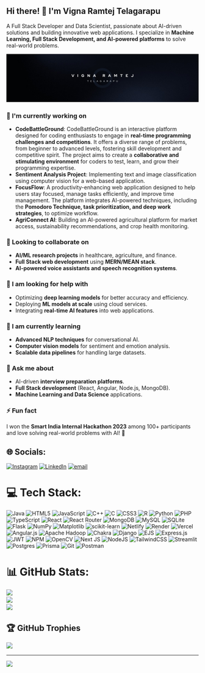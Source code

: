 ## Hi there! 👋 I'm Vigna Ramtej Telagarapu  

A Full Stack Developer and Data Scientist, passionate about AI-driven solutions and building innovative web applications. I specialize in **Machine Learning, Full Stack Development, and AI-powered platforms** to solve real-world problems.


<img src="1698518320830.jpeg" alt="Vigna Ramtej">

### 🔭 I'm currently working on  
- **CodeBattleGround**: CodeBattleGround is an interactive platform designed for coding enthusiasts to engage in **real-time programming challenges and competitions**. It offers a diverse range of problems, from beginner to advanced levels, fostering skill development and competitive spirit. The project aims to create a **collaborative and stimulating environment** for coders to test, learn, and grow their programming expertise.
- **Sentiment Analysis Project**: Implementing text and image classification using computer vision for a web-based application.  
- **FocusFlow**: A productivity-enhancing web application designed to help users stay focused, manage tasks efficiently, and improve time management. The platform integrates AI-powered techniques, including the **Pomodoro Technique, task prioritization, and deep work strategies**, to optimize workflow.
- **AgriConnect AI**: Building an AI-powered agricultural platform for market access, sustainability recommendations, and crop health monitoring.  

### 👯 Looking to collaborate on  
- **AI/ML research projects** in healthcare, agriculture, and finance.  
- **Full Stack web development** using **MERN/MEAN stack**.  
- **AI-powered voice assistants and speech recognition systems**.  

### 🤝 I am looking for help with  
- Optimizing **deep learning models** for better accuracy and efficiency.  
- Deploying **ML models at scale** using cloud services.  
- Integrating **real-time AI features** into web applications.  

### 🌱 I am currently learning  
- **Advanced NLP techniques** for conversational AI.  
- **Computer vision models** for sentiment and emotion analysis.  
- **Scalable data pipelines** for handling large datasets.  

### 💬 Ask me about  
- AI-driven **interview preparation platforms**.  
- **Full Stack development** (React, Angular, Node.js, MongoDB).  
- **Machine Learning and Data Science** applications.  

### ⚡ Fun fact  
I won the **Smart India Internal Hackathon 2023** among 100+ participants and love solving real-world problems with AI! 🚀  

## 🌐 Socials:
[![Instagram](https://img.shields.io/badge/Instagram-%23E4405F.svg?logo=Instagram&logoColor=white)](https://instagram.com/_.v._r._t._) [![LinkedIn](https://img.shields.io/badge/LinkedIn-%230077B5.svg?logo=linkedin&logoColor=white)](https://linkedin.com/in/vignaramtej) [![email](https://img.shields.io/badge/Email-D14836?logo=gmail&logoColor=white)](mailto:vignaramtej46@gmail.com) 

# 💻 Tech Stack:
![Java](https://img.shields.io/badge/java-%23ED8B00.svg?style=for-the-badge&logo=openjdk&logoColor=white) ![HTML5](https://img.shields.io/badge/html5-%23E34F26.svg?style=for-the-badge&logo=html5&logoColor=white) ![JavaScript](https://img.shields.io/badge/javascript-%23323330.svg?style=for-the-badge&logo=javascript&logoColor=%23F7DF1E) ![C++](https://img.shields.io/badge/c++-%2300599C.svg?style=for-the-badge&logo=c%2B%2B&logoColor=white) ![C](https://img.shields.io/badge/c-%2300599C.svg?style=for-the-badge&logo=c&logoColor=white) ![CSS3](https://img.shields.io/badge/css3-%231572B6.svg?style=for-the-badge&logo=css3&logoColor=white) ![R](https://img.shields.io/badge/r-%23276DC3.svg?style=for-the-badge&logo=r&logoColor=white) ![Python](https://img.shields.io/badge/python-3670A0?style=for-the-badge&logo=python&logoColor=ffdd54) ![PHP](https://img.shields.io/badge/php-%23777BB4.svg?style=for-the-badge&logo=php&logoColor=white) ![TypeScript](https://img.shields.io/badge/typescript-%23007ACC.svg?style=for-the-badge&logo=typescript&logoColor=white) ![React](https://img.shields.io/badge/react-%2320232a.svg?style=for-the-badge&logo=react&logoColor=%2361DAFB) ![React Router](https://img.shields.io/badge/React_Router-CA4245?style=for-the-badge&logo=react-router&logoColor=white) ![MongoDB](https://img.shields.io/badge/MongoDB-%234ea94b.svg?style=for-the-badge&logo=mongodb&logoColor=white) ![MySQL](https://img.shields.io/badge/mysql-4479A1.svg?style=for-the-badge&logo=mysql&logoColor=white) ![SQLite](https://img.shields.io/badge/sqlite-%2307405e.svg?style=for-the-badge&logo=sqlite&logoColor=white) ![Flask](https://img.shields.io/badge/flask-%23000.svg?style=for-the-badge&logo=flask&logoColor=white) ![NumPy](https://img.shields.io/badge/numpy-%23013243.svg?style=for-the-badge&logo=numpy&logoColor=white) ![Matplotlib](https://img.shields.io/badge/Matplotlib-%23ffffff.svg?style=for-the-badge&logo=Matplotlib&logoColor=black) ![scikit-learn](https://img.shields.io/badge/scikit--learn-%23F7931E.svg?style=for-the-badge&logo=scikit-learn&logoColor=white) ![Netlify](https://img.shields.io/badge/netlify-%23000000.svg?style=for-the-badge&logo=netlify&logoColor=#00C7B7) ![Render](https://img.shields.io/badge/Render-%46E3B7.svg?style=for-the-badge&logo=render&logoColor=white) ![Vercel](https://img.shields.io/badge/vercel-%23000000.svg?style=for-the-badge&logo=vercel&logoColor=white) ![Angular.js](https://img.shields.io/badge/angular.js-%23E23237.svg?style=for-the-badge&logo=angularjs&logoColor=white) ![Apache Hadoop](https://img.shields.io/badge/Apache%20Hadoop-66CCFF?style=for-the-badge&logo=apachehadoop&logoColor=black) ![Chakra](https://img.shields.io/badge/chakra-%234ED1C5.svg?style=for-the-badge&logo=chakraui&logoColor=white) ![Django](https://img.shields.io/badge/django-%23092E20.svg?style=for-the-badge&logo=django&logoColor=white) ![EJS](https://img.shields.io/badge/ejs-%23B4CA65.svg?style=for-the-badge&logo=ejs&logoColor=black) ![Express.js](https://img.shields.io/badge/express.js-%23404d59.svg?style=for-the-badge&logo=express&logoColor=%2361DAFB) ![JWT](https://img.shields.io/badge/JWT-black?style=for-the-badge&logo=JSON%20web%20tokens) ![NPM](https://img.shields.io/badge/NPM-%23CB3837.svg?style=for-the-badge&logo=npm&logoColor=white) ![OpenCV](https://img.shields.io/badge/opencv-%23white.svg?style=for-the-badge&logo=opencv&logoColor=white) ![Next JS](https://img.shields.io/badge/Next-black?style=for-the-badge&logo=next.js&logoColor=white) ![NodeJS](https://img.shields.io/badge/node.js-6DA55F?style=for-the-badge&logo=node.js&logoColor=white) ![TailwindCSS](https://img.shields.io/badge/tailwindcss-%2338B2AC.svg?style=for-the-badge&logo=tailwind-css&logoColor=white) ![Streamlit](https://img.shields.io/badge/Streamlit-%23FE4B4B.svg?style=for-the-badge&logo=streamlit&logoColor=white) ![Postgres](https://img.shields.io/badge/postgres-%23316192.svg?style=for-the-badge&logo=postgresql&logoColor=white) ![Prisma](https://img.shields.io/badge/Prisma-3982CE?style=for-the-badge&logo=Prisma&logoColor=white) ![Git](https://img.shields.io/badge/git-%23F05033.svg?style=for-the-badge&logo=git&logoColor=white) ![Postman](https://img.shields.io/badge/Postman-FF6C37?style=for-the-badge&logo=postman&logoColor=white)
# 📊 GitHub Stats:
![](https://github-readme-stats.vercel.app/api?username=ramtejvigna&theme=gruvbox&hide_border=false&include_all_commits=false&count_private=false)<br/>
![](https://github-readme-streak-stats.herokuapp.com/?user=ramtejvigna&theme=gruvbox&hide_border=false)<br/>
![](https://github-readme-stats.vercel.app/api/top-langs/?username=ramtejvigna&theme=gruvbox&hide_border=false&include_all_commits=false&count_private=false&layout=compact)

## 🏆 GitHub Trophies
![](https://github-profile-trophy.vercel.app/?username=ramtejvigna&theme=radical&no-frame=true&no-bg=false&margin-w=4)

---
[![](https://visitcount.itsvg.in/api?id=ramtejvigna&icon=2&color=0)](https://visitcount.itsvg.in)

<!-- Proudly created with GPRM ( https://gprm.itsvg.in ) -->
